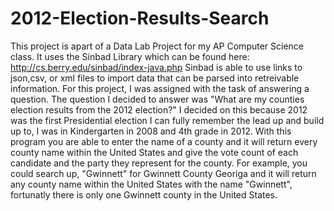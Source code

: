 # 2012-Election-Results-Search

This project is apart of a Data Lab Project for my AP Computer Science class.
It uses the Sinbad Library which can be found here: http://cs.berry.edu/sinbad/index-java.php
Sinbad is able to use links to json,csv, or xml files to import data that can be parsed into retreivable information.
For this project, I was assigned with the task of answering a question. The question I decided to answer was "What are my counties election results from the 2012 election?" I decided on this because 2012 was the first Presidential election I can fully remember the lead up and build up to, I was in Kindergarten in 2008 and 4th grade in 2012. With this program you are able to enter the name of a county and it will return every county name within the United States and give the vote count of each candidate and the party they represent for the county. For example, you could search up, "Gwinnett" for Gwinnett County Georiga and it will return any county name within the United States with the name "Gwinnett", fortunatly there is only one Gwinnett county in the United States.

